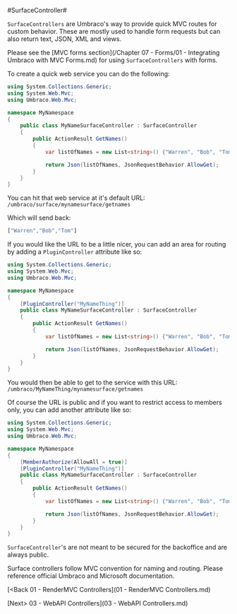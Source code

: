 #SurfaceController#

`SurfaceControllers` are Umbraco's way to provide quick MVC routes for custom behavior.  These are mostly used to handle form requests but can also return text, JSON, XML and views.

Please see the [MVC forms section](/Chapter 07 - Forms/01 - Integrating Umbraco with MVC Forms.md) for using `SurfaceControllers` with forms.

To create a quick web service you can do the following:

```c#
using System.Collections.Generic;
using System.Web.Mvc;
using Umbraco.Web.Mvc;

namespace MyNamespace
{
    public class MyNameSurfaceController : SurfaceController
    {
        public ActionResult GetNames()
        {
            var listOfNames = new List<string>() {"Warren", "Bob", "Tom"};

            return Json(listOfNames, JsonRequestBehavior.AllowGet);
        }
    }
}

```

You can hit that web service at it's default URL: `/umbraco/surface/mynamesurface/getnames`

Which will send back:
```js
["Warren","Bob","Tom"]
```

If you would like the URL to be a little nicer, you can add an area for routing by adding a `PluginController` attribute like so:

```c#
using System.Collections.Generic;
using System.Web.Mvc;
using Umbraco.Web.Mvc;

namespace MyNamespace
{
    [PluginController("MyNameThing")]
    public class MyNameSurfaceController : SurfaceController
    {
        public ActionResult GetNames()
        {
            var listOfNames = new List<string>() {"Warren", "Bob", "Tom"};

            return Json(listOfNames, JsonRequestBehavior.AllowGet);
        }
    }
}
```

You would then be able to get to the service with this URL: `/umbraco/MyNameThing/mynamesurface/getnames`

Of course the URL is public and if you want to restrict access to members only, you can add another attribute like so:

```c#
using System.Collections.Generic;
using System.Web.Mvc;
using Umbraco.Web.Mvc;

namespace MyNamespace
{
    [MemberAuthorize(AllowAll = true)]
    [PluginController("MyNameThing")]
    public class MyNameSurfaceController : SurfaceController
    {
        public ActionResult GetNames()
        {
            var listOfNames = new List<string>() {"Warren", "Bob", "Tom"};

            return Json(listOfNames, JsonRequestBehavior.AllowGet);
        }
    }
}
```

`SurfaceController`'s are not meant to be secured for the backoffice and are always public.

Surface controllers follow MVC convention for naming and routing.  Please reference official Umbraco and Microsoft documentation.

[<Back 01 - RenderMVC Controllers](01 - RenderMVC Controllers.md)

[Next> 03 - WebAPI Controllers](03 - WebAPI Controllers.md)
